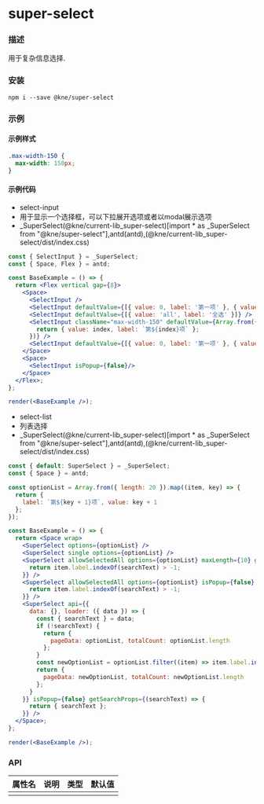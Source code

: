 
# super-select


### 描述

用于复杂信息选择.


### 安装

```shell
npm i --save @kne/super-select
```

### 示例


#### 示例样式

```scss
.max-width-150 {
  max-width: 150px;
}
```

#### 示例代码

- select-input
- 用于显示一个选择框，可以下拉展开选项或者以modal展示选项
- _SuperSelect(@kne/current-lib_super-select)[import * as _SuperSelect from "@kne/super-select"],antd(antd),(@kne/current-lib_super-select/dist/index.css)

```jsx
const { SelectInput } = _SuperSelect;
const { Space, Flex } = antd;

const BaseExample = () => {
  return <Flex vertical gap={8}>
    <Space>
      <SelectInput />
      <SelectInput defaultValue={[{ value: 0, label: '第一项' }, { value: 1, label: '第二项' }]} />
      <SelectInput defaultValue={[{ value: 'all', label: '全选' }]} />
      <SelectInput className="max-width-150" defaultValue={Array.from({ length: 10 }).map((value, index) => {
        return { value: index, label: `第${index}项` };
      })} />
      <SelectInput defaultValue={[{ value: 0, label: '第一项' }, { value: 1, label: '第二项' }]} disabled />
    </Space>
    <Space>
      <SelectInput isPopup={false}/>
    </Space>
  </Flex>;
};

render(<BaseExample />);

```

- select-list
- 列表选择
- _SuperSelect(@kne/current-lib_super-select)[import * as _SuperSelect from "@kne/super-select"],antd(antd),(@kne/current-lib_super-select/dist/index.css)

```jsx
const { default: SuperSelect } = _SuperSelect;
const { Space } = antd;

const optionList = Array.from({ length: 20 }).map((item, key) => {
  return {
    label: `第${key + 1}项`, value: key + 1
  };
});

const BaseExample = () => {
  return <Space wrap>
    <SuperSelect options={optionList} />
    <SuperSelect single options={optionList} />
    <SuperSelect allowSelectedAll options={optionList} maxLength={10} getSearchCallback={(searchText, item) => {
      return item.label.indexOf(searchText) > -1;
    }} />
    <SuperSelect allowSelectedAll options={optionList} isPopup={false} getSearchCallback={(searchText, item) => {
      return item.label.indexOf(searchText) > -1;
    }} />
    <SuperSelect api={{
      data: {}, loader: ({ data }) => {
        const { searchText } = data;
        if (!searchText) {
          return {
            pageData: optionList, totalCount: optionList.length
          };
        }
        const newOptionList = optionList.filter((item) => item.label.indexOf(searchText) > -1);
        return {
          pageData: newOptionList, totalCount: newOptionList.length
        };
      }
    }} isPopup={false} getSearchProps={(searchText) => {
      return { searchText };
    }} />
  </Space>;
};

render(<BaseExample />);

```


### API

| 属性名 | 说明 | 类型 | 默认值 |
|-----|----|----|-----|
|     |    |    |     |

